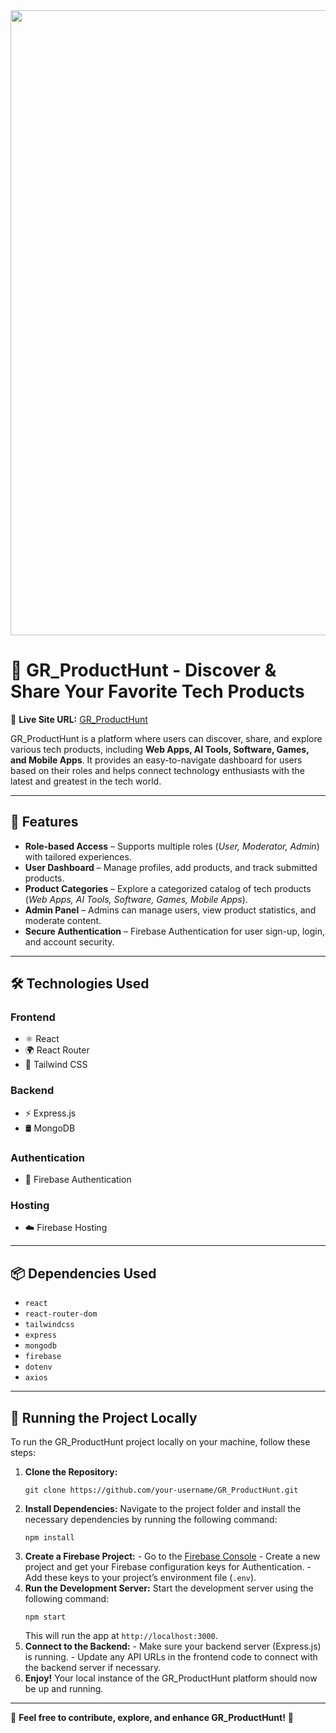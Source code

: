 <div align="center">
  <img width="1000" src="https://i.ibb.co.com/yBNd6cfL/Screenshot-2025-02-05-170419.png" />
</div>

<!-- GR_ProductHunt - Discover & Share Your Favorite Tech Products -->

<h1>🚀 GR_ProductHunt - Discover & Share Your Favorite Tech Products</h1>

<p>
  🔗 <strong>Live Site URL:</strong> 
  <a href="https://product-hunt-40eb9.web.app/" target="_blank">GR_ProductHunt</a>
</p>

<p>
  GR_ProductHunt is a platform where users can discover, share, and explore various tech products, including 
  <strong>Web Apps, AI Tools, Software, Games, and Mobile Apps</strong>. It provides an easy-to-navigate dashboard 
  for users based on their roles and helps connect technology enthusiasts with the latest and greatest in the tech world.
</p>

<hr>

<h2>🚀 Features</h2>

<ul>
  <li><strong>Role-based Access</strong> – Supports multiple roles (<em>User, Moderator, Admin</em>) with tailored experiences.</li>
  <li><strong>User Dashboard</strong> – Manage profiles, add products, and track submitted products.</li>
  <li><strong>Product Categories</strong> – Explore a categorized catalog of tech products (<em>Web Apps, AI Tools, Software, Games, Mobile Apps</em>).</li>
  <li><strong>Admin Panel</strong> – Admins can manage users, view product statistics, and moderate content.</li>
  <li><strong>Secure Authentication</strong> – Firebase Authentication for user sign-up, login, and account security.</li>
</ul>

<hr>

<h2>🛠️ Technologies Used</h2>

<h3>Frontend</h3>
<ul>
  <li>⚛️ React</li>
  <li>🌍 React Router</li>
  <li>🎨 Tailwind CSS</li>
</ul>

<h3>Backend</h3>
<ul>
  <li>⚡ Express.js</li>
  <li>🛢️ MongoDB</li>
</ul>

<h3>Authentication</h3>
<ul>
  <li>🔐 Firebase Authentication</li>
</ul>

<h3>Hosting</h3>
<ul>
  <li>☁️ Firebase Hosting</li>
</ul>

<hr>

<h2>📦 Dependencies Used</h2>

<ul>
  <li><code>react</code></li>
  <li><code>react-router-dom</code></li>
  <li><code>tailwindcss</code></li>
  <li><code>express</code></li>
  <li><code>mongodb</code></li>
  <li><code>firebase</code></li>
  <li><code>dotenv</code></li>
  <li><code>axios</code></li>
</ul>

<hr>

<h2>🚀 Running the Project Locally</h2>

<p>To run the GR_ProductHunt project locally on your machine, follow these steps:</p>

<ol>
  <li><strong>Clone the Repository:</strong>
    <pre><code>git clone https://github.com/your-username/GR_ProductHunt.git</code></pre>
  </li>
  
  <li><strong>Install Dependencies:</strong> 
    Navigate to the project folder and install the necessary dependencies by running the following command:
    <pre><code>npm install</code></pre>
  </li>
  
  <li><strong>Create a Firebase Project:</strong>
    - Go to the <a href="https://console.firebase.google.com/" target="_blank">Firebase Console</a>
    - Create a new project and get your Firebase configuration keys for Authentication.
    - Add these keys to your project’s environment file (<code>.env</code>).
  </li>
  
  <li><strong>Run the Development Server:</strong> 
    Start the development server using the following command:
    <pre><code>npm start</code></pre>
    This will run the app at <code>http://localhost:3000</code>.
  </li>

  <li><strong>Connect to the Backend:</strong>
    - Make sure your backend server (Express.js) is running.
    - Update any API URLs in the frontend code to connect with the backend server if necessary.
  </li>
  
  <li><strong>Enjoy!</strong> 
    Your local instance of the GR_ProductHunt platform should now be up and running.
  </li>
</ol>

<hr>

<p>📌 <strong>Feel free to contribute, explore, and enhance GR_ProductHunt!</strong> 🎉</p>
